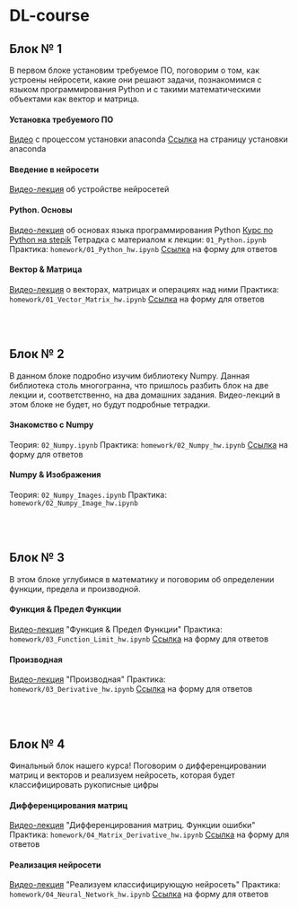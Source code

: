 # DL-course

## Блок № 1
В первом блоке установим требуемое ПО, поговорим о том, как устроены нейросети, какие они решают задачи, познакомимся с языком программирования Python и с такими математическими объектами как вектор и матрица.

#### Установка требуемого ПО
[Видео]() с процессом установки anaconda
[Ссылка](https://www.anaconda.com/products/individual) на страницу установки anaconda

#### Введение в нейросети
[Видео-лекция]() об устройстве нейросетей

#### Python. Основы
[Видео-лекция]() об основах языка программирования Python
[Курс по Python на stepik](https://stepik.org/course/67/promo)
Тетрадка с материалом к лекции: `01_Python.ipynb`
Практика: `homework/01_Python_hw.ipynb`
[Ссылка]() на форму для ответов

#### Вектор & Матрица
[Видео-лекция]() о векторах, матрицах и операциях над ними
Практика: `homework/01_Vector_Matrix_hw.ipynb`
[Ссылка]() на форму для ответов

<br>
<br>

## Блок № 2
В данном блоке подробно изучим библиотеку Numpy. Данная библиотека столь многогранна, что пришлось разбить блок на две лекции и, соответственно, на два домашних задания. Видео-лекций в этом блоке не будет, но будут подробные тетрадки.

#### Знакомство с Numpy
Теория: `02_Numpy.ipynb`
Практика: `homework/02_Numpy_hw.ipynb`
[Ссылка]() на форму для ответов

#### Numpy & Изображения
Теория: `02_Numpy_Images.ipynb`
Практика: `homework/02_Numpy_Image_hw.ipynb`

<br>
<br>

## Блок № 3
В этом блоке углубимся в математику и поговорим об определении функции, предела и производной.

#### Функция & Предел Функции 
[Видео-лекция](https://www.youtube.com/watch?v=Vkk8SXJfT5M) "Функция & Предел Функции"
Практика: `homework/03_Function_Limit_hw.ipynb`
[Ссылка]() на форму для ответов

#### Производная
[Видео-лекция]() "Производная"
Практика: `homework/03_Derivative_hw.ipynb`
[Ссылка]() на форму для ответов

<br>
<br>

## Блок № 4
Финальный блок нашего курса! Поговорим о дифференцировании матриц и векторов и реализуем нейросеть, которая будет классифицировать рукописные цифры

#### Дифференцирования матриц
[Видео-лекция]() "Дифференцирования матриц. Функции ошибки"
Практика: `homework/04_Matrix_Derivative_hw.ipynb`
[Ссылка]() на форму для ответов

#### Реализация нейросети
[Видео-лекция]() "Реализуем классифицирующую нейросеть"
Практика: `homework/04_Neural_Network_hw.ipynb`
[Ссылка]() на форму для ответов